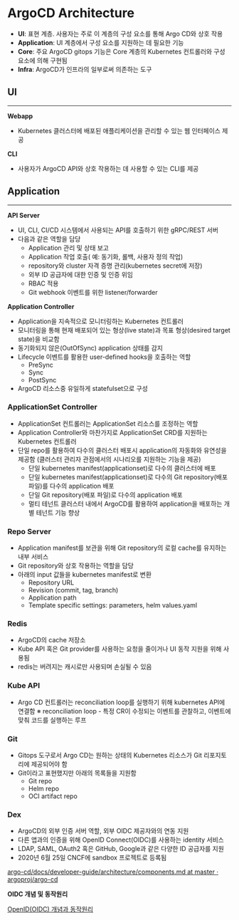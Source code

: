 # ArgoCD Architecture

- **UI**: 표현 계층. 사용자는 주로 이 계층의 구성 요소를 통해 Argo CD와 상호 작용
- **Application**: UI 계층에서 구성 요소를 지원하는 데 필요한 기능
- **Core**: 주요 ArgoCD gitops 기능은 Core 계층의 Kubernetes 컨트롤러와 구성 요소에 의해 구현됨
- **Infra**: ArgoCD가 인프라의 일부로써 의존하는 도구

## **UI**

---

**Webapp**

- Kubernetes 클러스터에 배포된 애플리케이션을 관리할 수 있는 웹 인터페이스 제공

**CLI**

- 사용자가 ArgoCD API와 상호 작용하는 데 사용할 수 있는 CLI를 제공

## **Application**

---

**API Server**

- UI, CLI, CI/CD 시스템에서 사용되는 API를 호출하기 위한 gRPC/REST 서버
- 다음과 같은 역할을 담당
    - Application 관리 및 상태 보고
    - Application 작업 호출( 예: 동기화, 롤백, 사용자 정의 작업)
    - repository와 cluster 자격 증명 관리(kubernetes secret에 저장)
    - 외부 ID 공급자에 대한 인증 및 인증 위임
    - RBAC 적용
    - Git webhook 이벤트를 위한 listener/forwarder

**Application Controller**

- Application을 지속적으로 모니터링하는 Kubernetes 컨트롤러
- 모니터링을 통해 현재 배포되어 있는 형상(live state)과 목표 형상(desired target state)을 비교함
- 동기화되지 않은(OutOfSync) application 상태를 감지
- Lifecycle 이벤트를 활용한 user-defined hooks을 호출하는 역할
    - PreSync
    - Sync
    - PostSync
- ArgoCD 리소스중 유일하게 statefulset으로 구성

### ApplicationSet Controller

- ApplicationSet 컨트롤러는 ApplicationSet 리소스를 조정하는 역할
- Application Controller와 마찬가지로 ApplicationSet CRD를 지원하는 Kubernetes 컨트롤러
- 단일 repo를 활용하여 다수의 클러스터 배포시 application의 자동화와 유연성을 제공함 
(클러스터 관리자 관점에서의 시나리오를 지원하는 기능을 제공)
    - 단일 kubernetes manifest(applicationset)로 다수의 클러스터에 배포
    - 단일 kubernetes manifest(applicationset)로 다수의 Git repository(배포 파일)를 다수의 application 배포
    - 단일 Git repository(배포 파일)로 다수의 application 배포
    - 멀티 테넌트 클러스터 내에서 ArgoCD를 활용하여 application을 배포하는 개별 테넌트 기능 향상

### Repo Server

- Application manifest를 보관을 위해 Git repository의 로컬 cache를 유지하는 내부 서비스
- Git repository와 상호 작용하는 역할을 담당
- 아래의 input 값들을 kubernetes manifest로 변환
    - Repository URL
    - Revision (commit, tag, branch)
    - Application path
    - Template specific settings: parameters, helm values.yaml

### Redis

- ArgoCD의 cache 저장소
- Kube API 혹은 Git provider를 사용하는 요청을 줄이거나 UI 동작 지원을 위해 사용됨
- redis는 버려지는 캐시로만 사용되며 손실될 수 있음

### Kube API

- Argo CD 컨트롤러는 reconciliation loop를 실행하기 위해 kubernetes API에 연결함
※ reconciliation loop - 특정 CR이 수정되는 이벤트를 관찰하고, 이벤트에 맞춰 코드를 실행하는 루프

### Git

- Gitops 도구로서 Argo CD는 원하는 상태의 Kubernetes 리소스가 Git 리포지토리에 제공되어야 함
- Git이라고 표현했지만 아래의 목록들을 지원함
    - Git repo
    - Helm repo
    - OCI artifact repo

### Dex

- ArgoCD의 외부 인증 서버 역할, 외부 OIDC 제공자와의 연동 지원
- 다른 앱과의 인증을 위해 OpenID Connect(OIDC)를 사용하는 identity 서비스
- LDAP, SAML, OAuth2 혹은 GitHub, Google과 같은 다양한 ID 공급자를 지원
- 2020년 6월 25일 CNCF에 sandbox 프로젝트로 등록됨

[argo-cd/docs/developer-guide/architecture/components.md at master · argoproj/argo-cd](https://github.com/argoproj/argo-cd/blob/master/docs/developer-guide/architecture/components.md)

**OIDC 개념 및 동작원리**

[OpenID(OIDC) 개념과 동작원리](https://hudi.blog/open-id/)